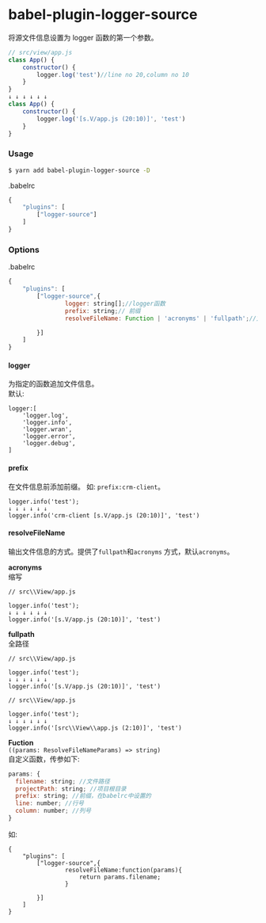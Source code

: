 # babel-plugin-logger-source

将源文件信息设置为 logger 函数的第一个参数。

```javascript
// src/view/app.js
class App() {
    constructor() {
        logger.log('test')//line no 20,column no 10
    }
}
↓ ↓ ↓ ↓ ↓ ↓
class App() {
    constructor() {
        logger.log('[s.V/app.js (20:10)]', 'test')
    }
}

```

### Usage

```bash
$ yarn add babel-plugin-logger-source -D
```

.babelrc

```javascript
{
    "plugins": [
        ["logger-source"]
    ]
}
```

### Options

.babelrc

```javascript
{
    "plugins": [
        ["logger-source",{
			    logger: string[];//logger函数
				prefix: string;// 前缀
				resolveFileName: Function | 'acronyms' | 'fullpath';//文件信息的输出方式

		}]
    ]
}
```

#### logger

为指定的函数追加文件信息。  
默认:

```
logger:[
	'logger.log',
	'logger.info',
	'logger.wran',
	'logger.error',
	'logger.debug',
]
```

#### prefix

在文件信息前添加前缀。
如: `prefix:crm-client`。

```
logger.info('test');
↓ ↓ ↓ ↓ ↓ ↓
logger.info('crm-client [s.V/app.js (20:10)]', 'test')

```

#### resolveFileName

输出文件信息的方式。提供了`fullpath`和`acronyms` 方式，默认`acronyms`。

**acronyms**  
缩写

```
// src\\View/app.js

logger.info('test');
↓ ↓ ↓ ↓ ↓ ↓
logger.info('[s.V/app.js (20:10)]', 'test')
```

**fullpath**  
全路径

```
// src\\View/app.js

logger.info('test');
↓ ↓ ↓ ↓ ↓ ↓
logger.info('[s.V/app.js (20:10)]', 'test')
```

```
// src\\View/app.js

logger.info('test');
↓ ↓ ↓ ↓ ↓ ↓
logger.info('[src\\View\\app.js (2:10)]', 'test')
```

**Fuction**  
`((params: ResolveFileNameParams) => string)`  
自定义函数，传参如下:

```js
params: {
  filename: string; //文件路径
  projectPath: string; //项目根目录
  prefix: string; //前缀，在babelrc中设置的
  line: number; //行号
  column: number; //列号
}
```

如:

```
{
    "plugins": [
        ["logger-source",{
				resolveFileName:function(params){
					return params.filename;
				}

		}]
    ]
}

```
